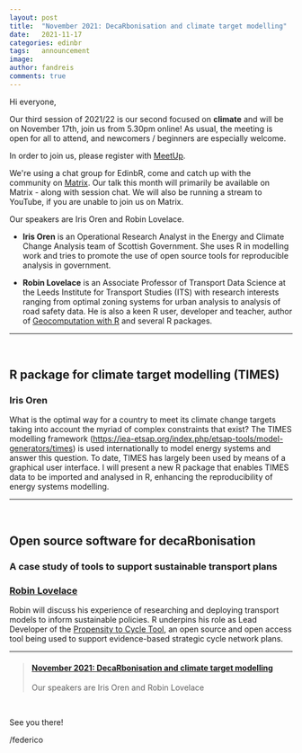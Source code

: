 ```yaml
---
layout: post
title:  "November 2021: DecaRbonisation and climate target modelling"
date:   2021-11-17
categories: edinbr
tags:   announcement
image:
author: fandreis
comments: true
---
```




Hi everyone,
<br/>


Our third session of 2021/22 is our second focused on **climate** and will be on November 17th, join us from 5.30pm online! As usual, the meeting is open for all to attend, and newcomers / beginners are especially welcome.

In order to join us, please register with [MeetUp](https://www.meetup.com/EdinbR/).

We're using a chat group for EdinbR, come and catch up with the community on [Matrix](https://matrix.to/#/#edinbr:matrix.org).
Our talk this month will primarily be available on Matrix - along with session chat.
We will also be running a stream to YouTube, if you are unable to join us on Matrix.


Our speakers are Iris Oren and Robin Lovelace.


* **Iris Oren** is an Operational Research Analyst in the Energy and Climate Change Analysis team of Scottish Government. She uses R in modelling work and tries to promote the use of open source tools for reproducible analysis in government.

* **Robin Lovelace** is an Associate Professor of Transport Data Science at the Leeds Institute for Transport Studies (ITS) with research interests ranging from optimal zoning systems for urban analysis to analysis of road safety data. He is also a keen R user, developer and teacher, author of [Geocomputation with R](https://geocompr.robinlovelace.net/) and several R packages.


---

<br/>

## R package for climate target modelling (TIMES)

### Iris Oren

What is the optimal way for a country to meet its climate change targets taking into account the myriad of complex constraints that exist? The TIMES modelling framework (https://iea-etsap.org/index.php/etsap-tools/model-generators/times) is used internationally to model energy systems and answer this question. To date, TIMES has largely been used by means of a graphical user interface. I will present a new R package that enables TIMES data to be imported and analysed in R, enhancing the reproducibility of energy systems modelling.


---

<br/>

## Open source software for decaRbonisation

### A case study of tools to support sustainable transport plans

### [Robin Lovelace](https://www.robinlovelace.net/)

Robin will discuss his experience of researching and deploying transport models to inform sustainable policies. R underpins his role as Lead Developer of the [Propensity to Cycle Tool](https://www.pct.bike/), an open source and open access tool being used to support evidence-based strategic cycle network plans.

---


<blockquote class="embedly-card"><h4><a href="https://www.meetup.com/EdinbR/events/281564844">November 2021: DecaRbonisation and climate target modelling</a></h4><p>Our speakers are Iris Oren and Robin Lovelace</p></blockquote><script async src="//cdn.embedly.com/widgets/platform.js" charset="UTF-8"></script>

<br/>


See you there!

/federico